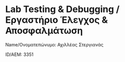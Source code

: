 # Lab Testing & Debugging / Εργαστήριο Έλεγχος & Αποσφαλμάτωση

Name/Ονοματεπώνυμο: Αχιλλέας Στεργιανάς

ID/AEM: 3351
